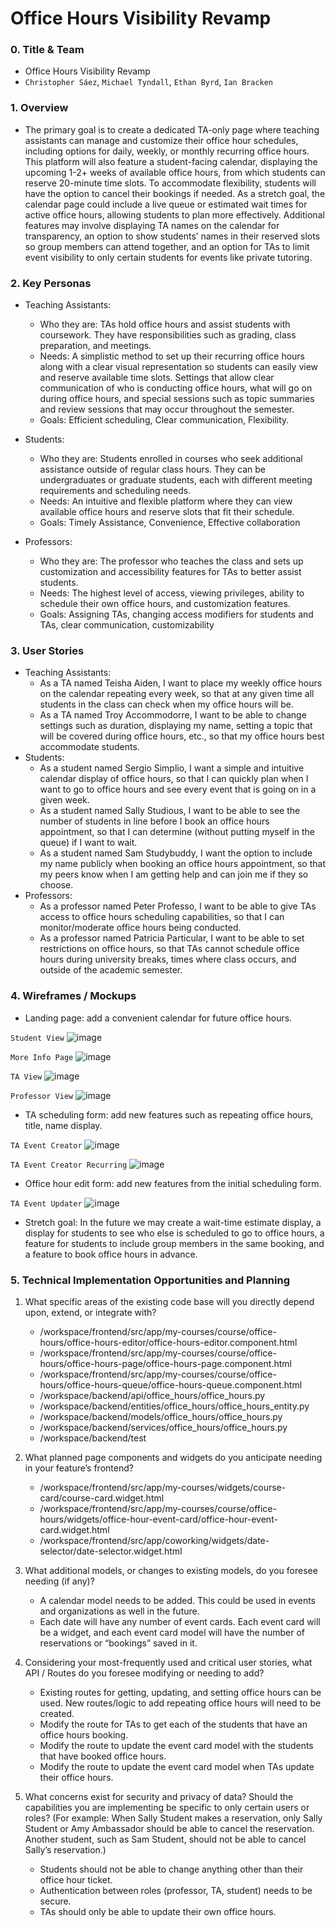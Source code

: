 # **Office Hours Visibility Revamp**

### 0. Title & Team

-  Office Hours Visibility Revamp
-  `Christopher Sáez`, `Michael Tyndall`, `Ethan Byrd`, `Ian Bracken`

### 1. Overview

-  The primary goal is to create a dedicated TA-only page where teaching assistants can manage and customize their office hour schedules, including options for daily, weekly, or monthly recurring office hours. This platform will also feature a student-facing calendar, displaying the upcoming 1-2+ weeks of available office hours, from which students can reserve 20-minute time slots. To accommodate flexibility, students will have the option to cancel their bookings if needed. As a stretch goal, the calendar page could include a live queue or estimated wait times for active office hours, allowing students to plan more effectively. Additional features may involve displaying TA names on the calendar for transparency, an option to show students’ names in their reserved slots so group members can attend together, and an option for TAs to limit event visibility to only certain students for events like private tutoring.

### 2. Key Personas

-  Teaching Assistants:

   -  Who they are: TAs hold office hours and assist students with coursework. They have responsibilities such as grading, class preparation, and meetings.
   -  Needs: A simplistic method to set up their recurring office hours along with a clear visual representation so students can easily view and reserve available time slots. Settings that allow clear communication of who is conducting office hours, what will go on during office hours, and special sessions such as topic summaries and review sessions that may occur throughout the semester.
   -  Goals: Efficient scheduling, Clear communication, Flexibility.

-  Students:
   -  Who they are: Students enrolled in courses who seek additional assistance outside of regular class hours. They can be undergraduates or graduate students, each with different meeting requirements and scheduling needs.
   -  Needs: An intuitive and flexible platform where they can view available office hours and reserve slots that fit their schedule.
   -  Goals: Timely Assistance, Convenience, Effective collaboration
-  Professors:
   -  Who they are: The professor who teaches the class and sets up customization and accessibility features for TAs to better assist students.
   -  Needs: The highest level of access, viewing privileges, ability to schedule their own office hours, and customization features.
   -  Goals: Assigning TAs, changing access modifiers for students and TAs, clear communication, customizability

### 3. User Stories

-  Teaching Assistants:
   -  As a TA named Teisha Aiden, I want to place my weekly office hours on the calendar repeating every week, so that at any given time all students in the class can check when my office hours will be.
   -  As a TA named Troy Accommodorre, I want to be able to change settings such as duration, displaying my name, setting a topic that will be covered during office hours, etc., so that my office hours best accommodate students.
-  Students:
   -  As a student named Sergio Simplio, I want a simple and intuitive calendar display of office hours, so that I can quickly plan when I want to go to office hours and see every event that is going on in a given week.
   -  As a student named Sally Studious, I want to be able to see the number of students in line before I book an office hours appointment, so that I can determine (without putting myself in the queue) if I want to wait.
   -  As a student named Sam Studybuddy, I want the option to include my name publicly when booking an office hours appointment, so that my peers know when I am getting help and can join me if they so choose.
-  Professors:
   -  As a professor named Peter Professo, I want to be able to give TAs access to office hours scheduling capabilities, so that I can monitor/moderate office hours being conducted.
   -  As a professor named Patricia Particular, I want to be able to set restrictions on office hours, so that TAs cannot schedule office hours during university breaks, times where class occurs, and outside of the academic semester.

### 4. Wireframes / Mockups

-  Landing page: add a convenient calendar for future office hours.

`Student View`
![image](/docs/images/student-view-calendar.png)

`More Info Page`
![image](/docs/images/calendar-more-info.png)

`TA View`
![image](/docs/images/ta-view-calendar.png)

`Professor View`
![image](/docs/images/prof-view-calendar.png)

-  TA scheduling form: add new features such as repeating office hours, title, name display.

`TA Event Creator`
![image](/docs/images/ta-view-event-creator.png)

`TA Event Creator Recurring`
![image](/docs/images/ta-view-event-creator-recurring.png)

-  Office hour edit form: add new features from the initial scheduling form.

`TA Event Updater`
![image](/docs/images/ta-view-event-scheduling.png)

-  Stretch goal: In the future we may create a wait-time estimate display, a display for students to see who else is scheduled to go to office hours, a feature for students to include group members in the same booking, and a feature to book office hours in advance.

### 5. Technical Implementation Opportunities and Planning

1. What specific areas of the existing code base will you directly depend upon, extend, or integrate with?

   -  /workspace/frontend/src/app/my-courses/course/office-hours/office-hours-editor/office-hours-editor.component.html
   -  /workspace/frontend/src/app/my-courses/course/office-hours/office-hours-page/office-hours-page.component.html
   -  /workspace/frontend/src/app/my-courses/course/office-hours/office-hours-queue/office-hours-queue.component.html
   -  /workspace/backend/api/office_hours/office_hours.py
   -  /workspace/backend/entities/office_hours/office_hours_entity.py
   -  /workspace/backend/models/office_hours/office_hours.py
   -  /workspace/backend/services/office_hours/office_hours.py
   -  /workspace/backend/test

2. What planned page components and widgets do you anticipate needing in your feature’s frontend?

   -  /workspace/frontend/src/app/my-courses/widgets/course-card/course-card.widget.html
   -  /workspace/frontend/src/app/my-courses/course/office-hours/widgets/office-hour-event-card/office-hour-event-card.widget.html
   -  /workspace/frontend/src/app/coworking/widgets/date-selector/date-selector.widget.html

3. What additional models, or changes to existing models, do you foresee needing (if any)?

   -  A calendar model needs to be added. This could be used in events and organizations as well in the future.
   -  Each date will have any number of event cards. Each event card will be a widget, and each event card model will have the number of reservations or “bookings” saved in it.

4. Considering your most-frequently used and critical user stories, what API / Routes do you foresee modifying or needing to add?

   -  Existing routes for getting, updating, and setting office hours can be used. New routes/logic to add repeating office hours will need to be created.
   -  Modify the route for TAs to get each of the students that have an office hours booking.
   -  Modify the route to update the event card model with the students that have booked office hours.
   -  Modify the route to update the event card model when TAs update their office hours.

5. What concerns exist for security and privacy of data? Should the capabilities you are implementing be specific to only certain users or roles? (For example: When Sally Student makes a reservation, only Sally Student or Amy Ambassador should be able to cancel the reservation. Another student, such as Sam Student, should not be able to cancel Sally’s reservation.)

   -  Students should not be able to change anything other than their office hour ticket.
   -  Authentication between roles (professor, TA, student) needs to be secure.
   -  TAs should only be able to update their own office hours.
